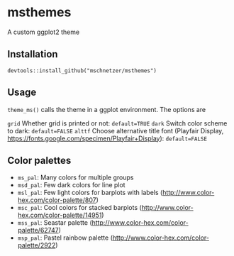# msthemes

A custom ggplot2 theme

## Installation

`devtools::install_github("mschnetzer/msthemes")`

## Usage

`theme_ms()` calls the theme in a ggplot environment. The options are

`grid`  Whether grid is printed or not: `default=TRUE`
`dark`  Switch color scheme to dark: `default=FALSE`
`alttf` Choose alternative title font (Playfair Display, https://fonts.google.com/specimen/Playfair+Display): `default=FALSE`

## Color palettes

* `ms_pal`: Many colors for multiple groups
* `msd_pal`: Few dark colors for line plot
* `msl_pal`: Few light colors for barplots with labels (http://www.color-hex.com/color-palette/807)
* `msc_pal`: Cool colors for stacked barplots (http://www.color-hex.com/color-palette/14951)
* `mss_pal`: Seastar palette (http://www.color-hex.com/color-palette/62747)
* `msp_pal`: Pastel rainbow palette (http://www.color-hex.com/color-palette/2922)
